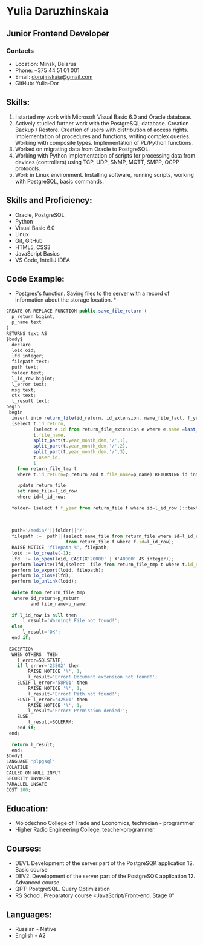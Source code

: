 # Yulia Daruzhinskaia
## Junior Frontend Developer
### Contacts
* Location: Minsk, Belarus
* Phone: +375 44 51 01 001
* Email: dorujinskaia@gmail.com
* GitHub: Yulia-Dor

## Skills:
1. I started my work with Microsoft Visual Basic 6.0 and Oracle database.
1. Actively studied further work with the PostgreSQL database. Creation Backup / Restore. Creation of users with distribution of access rights. Implementation of procedures and functions, writing complex queries. Working with composite types. Implementation of PL/Python functions.
1. Worked on migrating data from Oracle to PostgreSQL.
1. Working with Python Implementation of scripts for processing data from devices (controllers) using TCP, UDP, SNMP, MQTT, SMPP, OCPP protocols.
1. Work in Linux environment. Installing software, running scripts, working with PostgreSQL, basic commands.

## Skills and Proficiency:
* Oracle, PostgreSQL
* Python
* Visual Basic 6.0
* Linux
* Git, GitHub
* HTML5, CSS3
* JavaScript Basics
* VS Code, IntelliJ IDEA

## Code Example:
* Postgres's function. Saving files to the server with a record of information about the storage location. *

```javascript
CREATE OR REPLACE FUNCTION public.save_file_return (
  p_return bigint,
  p_name text
)
RETURNS text AS
$body$
  declare
  loid oid;
  lfd integer;
  filepath text;
  puth text;
  folder text;
  l_id_row bigint;
  l_error text;
  msg text;
  ctx text;
  l_result text;
begin
 begin
  insert into return_file(id_return, id_extension, name_file_fact, f_year, f_month, f_day, id_user, pa)
  (select t.id_return, 
          (select e.id from return_file_extension e where e.name =last_elem(string_to_array(t.file_name, '.'))),
          t.file_name,
          split_part(t.year_month_dem,'/',1),
          split_part(t.year_month_dem,'/',2),
          split_part(t.year_month_dem,'/',3),
          t.user_id,
          1            
    from return_file_tmp t 
    where t.id_return=p_return and t.file_name=p_name) RETURNING id into l_id_row;
    
    update return_file
    set name_file=l_id_row
    where id=l_id_row;
 
  folder= (select f.f_year from return_file f where id=l_id_row )::text||'/'||(select case when f.f_month::INTEGER<10 then '0'||f.f_month else f.f_month end 
                                                                              from return_file f where id=l_id_row)::text||'/'
                                                                              ||(select case when f.f_day::INTEGER<10 then '0'||f.f_day else f.f_day end 
                                                                              from return_file f where id=l_id_row)::text;
  puth='/media/'||folder||'/';
  filepath :=  puth||(select name_file from return_file where id=l_id_row)||'.'||(select (select e.name from return_file_extension e where e.id=f.id_extension) 
                      from return_file f where f.id=l_id_row);
  RAISE NOTICE 'filepath %', filepath;
  loid := lo_create(-1);
  lfd  := lo_open(loid, CAST(X'20000' | X'40000' AS integer));
  perform lowrite(lfd,(select  file from return_file_tmp t where t.id_return=p_return and t.file_name=p_name));
  perform lo_export(loid, filepath);
  perform lo_close(lfd);
  perform lo_unlink(loid);
  
  delete from return_file_tmp
   where id_return=p_return
         and file_name=p_name;
         
  if l_id_row is null then
      l_result='Warning! File not found!';
  else
      l_result='OK';
  end if;
  
 EXCEPTION
  WHEN OTHERS  THEN
    l_error=SQLSTATE;
    if l_error='23502' then
        RAISE NOTICE '%', 1;
        l_result='Error! Document extension not found!';
    ELSIF l_error='58P01' then
        RAISE NOTICE '%', 1;
        l_result='Error! Path not found!';
    ELSIF l_error='42501' then
        RAISE NOTICE '%', 1;
        l_result='Error! Permission denied!';
    ELSE 
        l_result=SQLERRM;
    end if;
 end;
  
  return l_result;
  end;
$body$
LANGUAGE 'plpgsql'
VOLATILE
CALLED ON NULL INPUT
SECURITY INVOKER
PARALLEL UNSAFE
COST 100;
```

## Education:
* Molodechno College of Trade and Economics, technician - programmer
* Higher Radio Engineering College, teacher-programmer

## Courses:
* DEV1. Development of the server part of the PostgreSQK application 12. Basic course
* DEV2. Development of the server part of the PostgreSQK application 12. Advanced course
* QPT: PostgreSQL. Query Optimization
* RS School. Preparatory course «JavaScript/Front-end. Stage 0"

## Languages:
* Russian - Native
* English - A2
